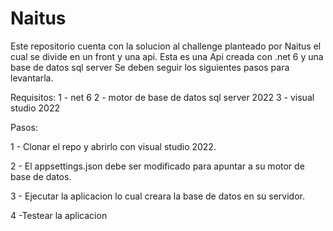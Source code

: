 # Naitus

Este repositorio cuenta con la solucion al challenge planteado por Naitus el cual se divide en un front y una api. Esta es una Api creada con .net 6 y una base de datos sql server Se deben seguir los siguientes pasos para levantarla.

Requisitos:
1 - net 6
2 - motor de base de datos sql server 2022
3 - visual studio 2022

Pasos:

1 - Clonar el repo y abrirlo con visual studio 2022.

2 - El appsettings.json debe ser modificado para apuntar a su motor de base de datos.

3 - Ejecutar la aplicacion lo cual creara la base de datos en su servidor.

4 -Testear la aplicacion


